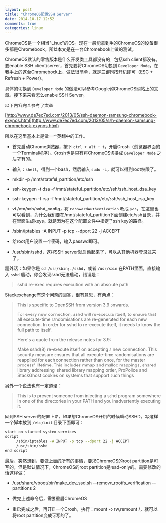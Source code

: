 ```yaml
---
layout: post
title: "ChromeOS配置SSH Server"
date: 2014-10-17 12:52
comments: true
categories: linux
---
```


ChromeOS是一个相当"Linux"的OS。现在一般能拿到手的ChromeOS的设备很多都是Chromebook，所以本文是在一台Chromebook上做的测试。

ChromeOS默认的零售版本是什么开发类工具都没有的，包括ssh client都没有。要enable SSH client/server，首先要将ChromeOS切换到 `Developer Mode`。在我手上的这台Chromebook上，做法很简单，就是三键同按开机即可（ESC + Refresh + Power）。

具体的切换到 `Developer Mode` 的做法可以参考Google的ChromeOS网站上的文章。接下来来看怎么enable SSH Server。

<!-- more -->

以下内容完全参考了文章：

[http://www.de7ec7ed.com/2013/05/ssh-daemon-samsung-chromebook-exynos.html](http://www.de7ec7ed.com/2013/05/ssh-daemon-samsung-chromebook-exynos.html)

所以在这里基本上是做一个英翻中的工作。

- 首先启动Chrome浏览器，按下 `ctrl + alt + t`，开启Crosh（浏览器界面的一个Terminal程序）。Crosh也是只有将ChromeOS切换成 `Developer Mode` 之后才有的。

- 输入：`shell`，得到一个bash，然后输入 `sudo -i`，就可以得到root权限了。

- mkdir -p /mnt/stateful_partition/etc/ssh

- ssh-keygen -t dsa -f /mnt/stateful_partition/etc/ssh/ssh_host_dsa_key

- ssh-keygen -t rsa -f /mnt/stateful_partition/etc/ssh/ssh_host_rsa_key

- vi /etc/ssh/sshd_config，将 `PasswordAuthentication` 改成 `yes`。在这里也可以看到，为什么我们要在/mnt/stateful_partition下面创建etc/ssh目录，并在里面生成keys。就是因为在这个配置文件中指定了ssh key的路径。

- /sbin/iptables -A INPUT -p tcp --dport 22 -j ACCEPT

- 给root用户设置一个密码，输入passwd即可。

- /usr/sbin/sshd，这样SSH server就启动起来了，可以从其他机器登录过来了。

题外话：如果你是 `cd /usr/sbin;./sshd`，或者 `/usr/sbin` 在PATH里面，直接输入 `sshd` 启动，你会发现sshd无法启动，错误是：

> sshd re-exec requires execution with an absolute path

Stackexchange有这个问题的回答，很有意思，有两点：

> This is specific to OpenSSH from version 3.9 onwards.
> 
> For every new connection, sshd will re-execute itself, to ensure that all execute-time randomisations are re-generated for each new connection. In order for sshd to re-execute itself, it needs to know the full path to itself.
> 
> Here's a quote from the release notes for 3.9:
> 
> Make sshd(8) re-execute itself on accepting a new connection. This security measure ensures that all execute-time randomisations are reapplied for each connection rather than once, for the master process' lifetime. This includes mmap and malloc mappings, shared library addressing, shared library mapping order, ProPolice and StackGhost cookies on systems that support such things

另外一个说法也有一定道理：

> This is to prevent someone from injecting a sshd program somewhere in one of the directories in your PATH and you inadvertently executing it.

回到SSH server的配置上来，如果想ChromeOS开机的时候启动SSHD，写这样一个脚本放到 `/etc/init` 目录下面即可：

``` bash
start on started system-services
script
     /sbin/iptables -A INPUT -p tcp --dport 22 -j ACCEPT
     /usr/sbin/sshd
end script
```

最后，突然想到，要做上面的所有的事情，要求ChromeOS的root partition是可写的，但是默认情况下，ChromeOS的root partition是read-only的。需要修改的话这样做：

- /usr/share/vboot/bin/make_dev_ssd.sh --remove_rootfs_verification --partitions 2

- 做完上述命令后，需要重启ChromeOS

- 重启完成之后，再开启一个Crosh，执行：mount -o rw,remount /，就可以将root partition变成可写的了。
